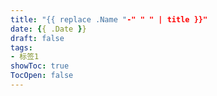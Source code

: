 ```yaml
---
title: "{{ replace .Name "-" " " | title }}"
date: {{ .Date }}
draft: false
tags: 
- 标签1
showToc: true
TocOpen: false
---
```


